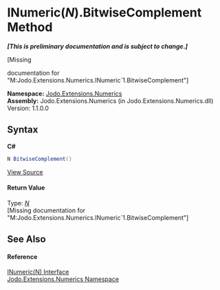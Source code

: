 # INumeric(*N*).BitwiseComplement Method 
 _**\[This is preliminary documentation and is subject to change.\]**_

\[Missing <summary> documentation for "M:Jodo.Extensions.Numerics.INumeric`1.BitwiseComplement"\]

**Namespace:**&nbsp;<a href="N_Jodo_Extensions_Numerics">Jodo.Extensions.Numerics</a><br />**Assembly:**&nbsp;Jodo.Extensions.Numerics (in Jodo.Extensions.Numerics.dll) Version: 1.1.0.0

## Syntax

**C#**<br />
``` C#
N BitwiseComplement()
```

<a href="https://github.com/JosephJShort/Jodo.Extensions/blob/main/src/Jodo.Extensions.Numerics/INumeric.cs" rel="noopener noreferrer" title="View the source code">View Source</a><br />

#### Return Value
Type: <a href="T_Jodo_Extensions_Numerics_INumeric_1">*N*</a><br />\[Missing <returns> documentation for "M:Jodo.Extensions.Numerics.INumeric`1.BitwiseComplement"\]

## See Also


#### Reference
<a href="T_Jodo_Extensions_Numerics_INumeric_1">INumeric(N) Interface</a><br /><a href="N_Jodo_Extensions_Numerics">Jodo.Extensions.Numerics Namespace</a><br />